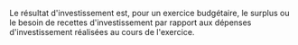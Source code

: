 Le résultat d'investissement est, pour un exercice budgétaire, le surplus ou le besoin de recettes d'investissement par rapport aux dépenses d'investissement réalisées au cours de l'exercice.